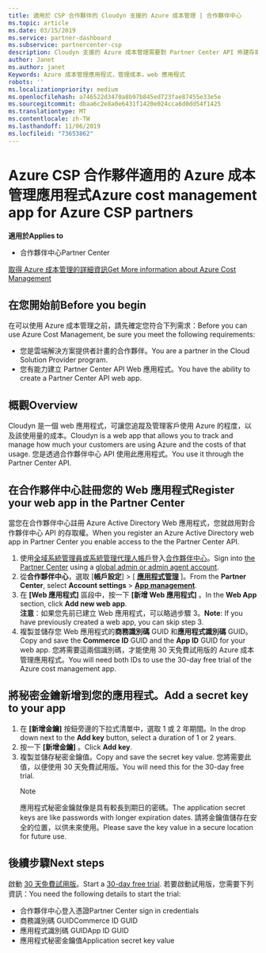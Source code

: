 ```yaml
---
title: 適用於 CSP 合作夥伴的 Cloudyn 支援的 Azure 成本管理 | 合作夥伴中心
ms.topic: article
ms.date: 03/15/2019
ms.service: partner-dashboard
ms.subservice: partnercenter-csp
description: Cloudyn 支援的 Azure 成本管理需要對 Partner Center API 佈建存取權。
author: Janet
ms.author: janet
Keywords: Azure 成本管理應用程式，管理成本，web 應用程式
robots: ''
ms.localizationpriority: medium
ms.openlocfilehash: a746522d3470a8b97b845ed723fae87455e33e5e
ms.sourcegitcommit: dbaa6c2e8a0e6431f1420e024cca6d0dd54f1425
ms.translationtype: MT
ms.contentlocale: zh-TW
ms.lasthandoff: 11/06/2019
ms.locfileid: "73653862"
---
```

# <a name="azure-cost-management-app-for-azure-csp-partners"></a><span data-ttu-id="f2aab-104">Azure CSP 合作夥伴適用的 Azure 成本管理應用程式</span><span class="sxs-lookup"><span data-stu-id="f2aab-104">Azure cost management app for Azure CSP partners</span></span>  

<span data-ttu-id="f2aab-105">**適用於**</span><span class="sxs-lookup"><span data-stu-id="f2aab-105">**Applies to**</span></span>

-  <span data-ttu-id="f2aab-106">合作夥伴中心</span><span class="sxs-lookup"><span data-stu-id="f2aab-106">Partner Center</span></span>

[<span data-ttu-id="f2aab-107">取得 Azure 成本管理的詳細資訊</span><span class="sxs-lookup"><span data-stu-id="f2aab-107">Get More information about Azure Cost Management</span></span>](https://go.microsoft.com/fwlink/p/?linkid=857893)

## <a name="before-you-begin"></a><span data-ttu-id="f2aab-108">在您開始前</span><span class="sxs-lookup"><span data-stu-id="f2aab-108">Before you begin</span></span>
<span data-ttu-id="f2aab-109">在可以使用 Azure 成本管理之前，請先確定您符合下列需求：</span><span class="sxs-lookup"><span data-stu-id="f2aab-109">Before you can use Azure Cost Management, be sure you meet the following requirements:</span></span>

- <span data-ttu-id="f2aab-110">您是雲端解決方案提供者計畫的合作夥伴。</span><span class="sxs-lookup"><span data-stu-id="f2aab-110">You are a partner in the Cloud Solution Provider program.</span></span>
- <span data-ttu-id="f2aab-111">您有能力建立 Partner Center API Web 應用程式。</span><span class="sxs-lookup"><span data-stu-id="f2aab-111">You have the ability to create a Partner Center API web app.</span></span>

## <a name="overview"></a><span data-ttu-id="f2aab-112">概觀</span><span class="sxs-lookup"><span data-stu-id="f2aab-112">Overview</span></span>

<span data-ttu-id="f2aab-113">Cloudyn 是一個 web 應用程式，可讓您追蹤及管理客戶使用 Azure 的程度，以及該使用量的成本。</span><span class="sxs-lookup"><span data-stu-id="f2aab-113">Cloudyn is a web app that allows you to track and manage how much your customers are using Azure and the costs of that usage.</span></span> <span data-ttu-id="f2aab-114">您是透過合作夥伴中心 API 使用此應用程式。</span><span class="sxs-lookup"><span data-stu-id="f2aab-114">You use it through the Partner Center API.</span></span>

## <a name="register-your-web-app-in-the-partner-center"></a><span data-ttu-id="f2aab-115">在合作夥伴中心註冊您的 Web 應用程式</span><span class="sxs-lookup"><span data-stu-id="f2aab-115">Register your web app in the Partner Center</span></span>
<span data-ttu-id="f2aab-116">當您在合作夥伴中心註冊 Azure Active Directory Web 應用程式，您就啟用對合作夥伴中心 API 的存取權。</span><span class="sxs-lookup"><span data-stu-id="f2aab-116">When you register an Azure Active Directory web app in Partner Center you enable access to the the Partner Center API.</span></span> 
1.  <span data-ttu-id="f2aab-117">使用[全域系統管理員或系統管理代理人帳戶](create-user-accounts-and-set-permissions.md)登入[合作夥伴中心](https://partnercenter.microsoft.com/pcv/dashboard/overview)。</span><span class="sxs-lookup"><span data-stu-id="f2aab-117">Sign into [the Partner Center](https://partnercenter.microsoft.com/pcv/dashboard/overview) using a [global admin or admin agent account](create-user-accounts-and-set-permissions.md).</span></span>
2.  <span data-ttu-id="f2aab-118">從**合作夥伴中心**，選取 [**帳戶設定**] &gt; [ **[應用程式管理](https://partnercenter.microsoft.com/pcv/apiintegration/appmanagement)** ]。</span><span class="sxs-lookup"><span data-stu-id="f2aab-118">From the **Partner Center**, select **Account settings** &gt; **[App management](https://partnercenter.microsoft.com/pcv/apiintegration/appmanagement)**.</span></span>
3.  <span data-ttu-id="f2aab-119">在 **\[Web 應用程式\]** 區段中，按一下 **\[新增 Web 應用程式\]** 。</span><span class="sxs-lookup"><span data-stu-id="f2aab-119">In the **Web App** section, click **Add new web app**.</span></span>
<br> <span data-ttu-id="f2aab-120">**注意**：如果您先前已建立 Web 應用程式，可以略過步驟 3。</span><span class="sxs-lookup"><span data-stu-id="f2aab-120">**Note**: If you have previously created a web app, you can skip step 3.</span></span>
4.  <span data-ttu-id="f2aab-121">複製並儲存您 Web 應用程式的**商務識別碼** GUID 和**應用程式識別碼** GUID。</span><span class="sxs-lookup"><span data-stu-id="f2aab-121">Copy and save the **Commerce ID** GUID and the **App ID** GUID for your web app.</span></span> <span data-ttu-id="f2aab-122">您將需要這兩個識別碼，才能使用 30 天免費試用版的 Azure 成本管理應用程式。</span><span class="sxs-lookup"><span data-stu-id="f2aab-122">You will need both IDs to use the 30-day free trial of the Azure cost management app.</span></span>

## <a name="add-a-secret-key-to-your-app"></a><span data-ttu-id="f2aab-123">將秘密金鑰新增到您的應用程式。</span><span class="sxs-lookup"><span data-stu-id="f2aab-123">Add a secret key to your app</span></span>
1. <span data-ttu-id="f2aab-124">在 **\[新增金鑰\]** 按鈕旁邊的下拉式清單中，選取 1 或 2 年期間。</span><span class="sxs-lookup"><span data-stu-id="f2aab-124">In the drop down next to the **Add key** button, select a duration of 1 or 2 years.</span></span>
2. <span data-ttu-id="f2aab-125">按一下 **\[新增金鑰\]** 。</span><span class="sxs-lookup"><span data-stu-id="f2aab-125">Click **Add key**.</span></span> 
3. <span data-ttu-id="f2aab-126">複製並儲存秘密金鑰值。</span><span class="sxs-lookup"><span data-stu-id="f2aab-126">Copy and save the secret key value.</span></span> <span data-ttu-id="f2aab-127">您將需要此值，以便使用 30 天免費試用版。</span><span class="sxs-lookup"><span data-stu-id="f2aab-127">You will need this for the 30-day free trial.</span></span><br>
   > [!NOTE]  
   > <span data-ttu-id="f2aab-128">應用程式秘密金鑰就像是具有較長到期日的密碼。</span><span class="sxs-lookup"><span data-stu-id="f2aab-128">The application secret keys are like passwords with longer expiration dates.</span></span> <span data-ttu-id="f2aab-129">請將金鑰值儲存在安全的位置，以供未來使用。</span><span class="sxs-lookup"><span data-stu-id="f2aab-129">Please save the key value in a secure location for future use.</span></span>

## <a name="next-steps"></a><span data-ttu-id="f2aab-130">後續步驟</span><span class="sxs-lookup"><span data-stu-id="f2aab-130">Next steps</span></span>
<span data-ttu-id="f2aab-131">啟動 [30 天免費試用版](https://go.microsoft.com/fwlink/?linkid=857895)。</span><span class="sxs-lookup"><span data-stu-id="f2aab-131">Start a [30-day free trial](https://go.microsoft.com/fwlink/?linkid=857895).</span></span>
<span data-ttu-id="f2aab-132">若要啟動試用版，您需要下列資訊：</span><span class="sxs-lookup"><span data-stu-id="f2aab-132">You need the following details to start the trial:</span></span>
- <span data-ttu-id="f2aab-133">合作夥伴中心登入憑證</span><span class="sxs-lookup"><span data-stu-id="f2aab-133">Partner Center sign in credentials</span></span>
- <span data-ttu-id="f2aab-134">商務識別碼 GUID</span><span class="sxs-lookup"><span data-stu-id="f2aab-134">Commerce ID GUID</span></span>
- <span data-ttu-id="f2aab-135">應用程式識別碼 GUID</span><span class="sxs-lookup"><span data-stu-id="f2aab-135">App ID GUID</span></span>
- <span data-ttu-id="f2aab-136">應用程式秘密金鑰值</span><span class="sxs-lookup"><span data-stu-id="f2aab-136">Application secret key value</span></span>
